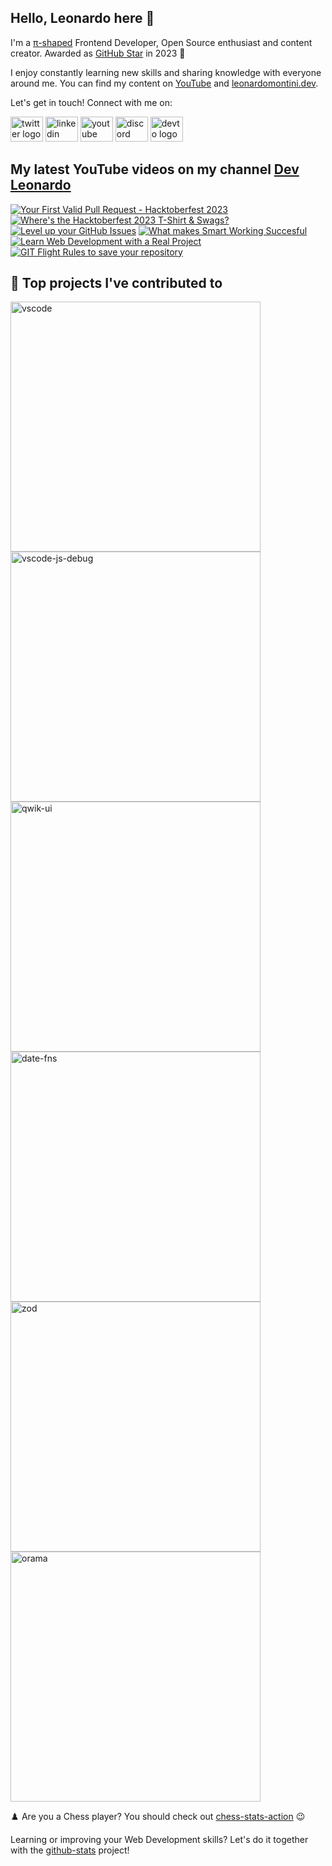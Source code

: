 ## Hello, Leonardo here 👋

I'm a [π-shaped](https://youtu.be/Dje_jaiMnYg) Frontend Developer, Open Source enthusiast and content creator. Awarded as [GitHub Star](https://stars.github.com/profiles/Balastrong/) in 2023 🌟

I enjoy constantly learning new skills and sharing knowledge with everyone around me. You can find my content on [YouTube](https://www.youtube.com/c/DevLeonardo?sub_confirmation=1) and [leonardomontini.dev](https://leonardomontini.dev).

Let's get in touch! Connect with me on:

<div align="left">
  <a href="https://twitter.com/Balastrong" target="_blank"><img src="https://raw.githubusercontent.com/maurodesouza/profile-readme-generator/master/src/assets/icons/social/twitter/default.svg" width="52" height="40" alt="twitter logo" /></a>
  <a href="https://www.linkedin.com/in/leonardo-montini/" target="_blank"><img src="https://raw.githubusercontent.com/maurodesouza/profile-readme-generator/master/src/assets/icons/social/linkedin/default.svg" width="52" height="40" alt="linkedin logo" /></a>
  <a href="https://www.youtube.com/c/DevLeonardo?sub_confirmation=1" target="_blank"><img src="https://raw.githubusercontent.com/maurodesouza/profile-readme-generator/master/src/assets/icons/social/youtube/default.svg" width="52" height="40" alt="youtube logo" /></a>
  <a href="https://discord.gg/bqwyEa6We6" target="_blank"><img src="https://raw.githubusercontent.com/maurodesouza/profile-readme-generator/master/src/assets/icons/social/discord/default.svg" width="52" height="40" alt="discord logo" /></a>
  <a href="https://dev.to/balastrong" target="_blank"><img src="https://raw.githubusercontent.com/maurodesouza/profile-readme-generator/master/src/assets/icons/social/devto/default.svg" width="52" height="40" alt="devto logo" /></a>
</div>

## My latest YouTube videos on my channel [Dev Leonardo](https://www.youtube.com/c/DevLeonardo)

<!-- BEGIN YOUTUBE-CARDS -->
[![Your First Valid Pull Request - Hacktoberfest 2023](https://ytcards.demolab.com/?id=Le6VJ8gzvp8&title=Your+First+Valid+Pull+Request+-+Hacktoberfest+2023&lang=en&timestamp=1695034819&background_color=%230d1117&title_color=%23ffffff&stats_color=%23dedede&max_title_lines=1&width=250&border_radius=5&duration=373 "Your First Valid Pull Request - Hacktoberfest 2023")](https://www.youtube.com/watch?v=Le6VJ8gzvp8)
[![Where's the Hacktoberfest 2023 T-Shirt & Swags?](https://ytcards.demolab.com/?id=4HSk0ny_7Sc&title=Where%27s+the+Hacktoberfest+2023+T-Shirt+%26+Swags%3F&lang=en&timestamp=1694512803&background_color=%230d1117&title_color=%23ffffff&stats_color=%23dedede&max_title_lines=1&width=250&border_radius=5&duration=307 "Where's the Hacktoberfest 2023 T-Shirt & Swags?")](https://www.youtube.com/watch?v=4HSk0ny_7Sc)
[![Level up your GitHub Issues](https://ytcards.demolab.com/?id=hNs5Gg_fEEs&title=Level+up+your+GitHub+Issues&lang=en&timestamp=1694013610&background_color=%230d1117&title_color=%23ffffff&stats_color=%23dedede&max_title_lines=1&width=250&border_radius=5&duration=500 "Level up your GitHub Issues")](https://www.youtube.com/watch?v=hNs5Gg_fEEs)
[![What makes Smart Working Succesful](https://ytcards.demolab.com/?id=LgKQurF2Isk&title=What+makes+Smart+Working+Succesful&lang=en&timestamp=1693209608&background_color=%230d1117&title_color=%23ffffff&stats_color=%23dedede&max_title_lines=1&width=250&border_radius=5&duration=675 "What makes Smart Working Succesful")](https://www.youtube.com/watch?v=LgKQurF2Isk)
[![Learn Web Development with a Real Project](https://ytcards.demolab.com/?id=ZM92XPdrOTk&title=Learn+Web+Development+with+a+Real+Project&lang=en&timestamp=1692608421&background_color=%230d1117&title_color=%23ffffff&stats_color=%23dedede&max_title_lines=1&width=250&border_radius=5&duration=361 "Learn Web Development with a Real Project")](https://www.youtube.com/watch?v=ZM92XPdrOTk)
[![GIT Flight Rules to save your repository](https://ytcards.demolab.com/?id=Ikqh2_X1kao&title=GIT+Flight+Rules+to+save+your+repository&lang=en&timestamp=1692445502&background_color=%230d1117&title_color=%23ffffff&stats_color=%23dedede&max_title_lines=1&width=250&border_radius=5&duration=43 "GIT Flight Rules to save your repository")](https://www.youtube.com/watch?v=Ikqh2_X1kao)
<!-- END YOUTUBE-CARDS -->

## 📕 Top projects I've contributed to

<!-- Repo info cards - https://github.com/anuraghazra/github-readme-stats -->
<!-- Small repo cards (fork) - https://github.com/DenverCoder1/github-readme-stats -->
<p align="left">
  <a href="https://github.com/Microsoft/vscode"><img width="400" src="https://github-readme-stats.vercel.app/api/pin/?username=Microsoft&repo=vscode&theme=react&bg_color=1F222E&title_color=F85D7F&icon_color=F8D866&hide_border=true&show_icons=false" alt="vscode"></a>
  <a href="https://github.com/microsoft/vscode-js-debug"><img width="400" src="https://github-readme-stats.vercel.app/api/pin/?username=microsoft&repo=vscode-js-debug&theme=react&bg_color=1F222E&title_color=F85D7F&icon_color=F8D866&hide_border=true&show_icons=false" alt="vscode-js-debug"></a>
  <a href="https://github.com/qwikifiers/qwik-ui"><img width="400" src="https://github-readme-stats.vercel.app/api/pin/?username=qwikifiers&repo=qwik-ui&theme=react&bg_color=1F222E&title_color=F85D7F&icon_color=F8D866&hide_border=true&show_icons=false" alt="qwik-ui"></a>
  <a href="https://github.com/date-fns/date-fns"><img width="400" src="https://github-readme-stats.vercel.app/api/pin/?username=date-fns&repo=date-fns&theme=react&bg_color=1F222E&title_color=F85D7F&icon_color=F8D866&hide_border=true&show_icons=false" alt="date-fns"></a>
  <a href="https://github.com/colinhacks/zod"><img width="400" src="https://github-readme-stats.vercel.app/api/pin/?username=colinhacks&repo=zod&theme=react&bg_color=1F222E&title_color=F85D7F&icon_color=F8D866&hide_border=true&show_icons=false" alt="zod"></a>
  <a href="https://github.com/oramasearch/orama"><img width="400" src="https://github-readme-stats.vercel.app/api/pin/?username=oramasearch&repo=orama&theme=react&bg_color=1F222E&title_color=F85D7F&icon_color=F8D866&hide_border=true&show_icons=false" alt="orama"></a>
</p>

♟️ Are you a Chess player? You should check out [chess-stats-action](https://github.com/Balastrong/chess-stats-action) 😉

Learning or improving your Web Development skills? Let's do it together with the [github-stats](https://github.com/Balastrong/github-stats) project!
